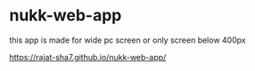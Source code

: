 # nukk-web-app
this app is made for wide pc screen or only screen below 400px




https://rajat-sha7.github.io/nukk-web-app/
